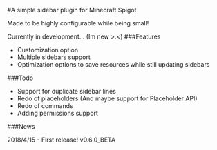 #A simple sidebar plugin for Minecraft Spigot

Made to be highly configurable while being small!

Currently in development... (Im new >.<)
###Features

- Customization option
- Multiple sidebars support
- Optimization options to save resources while still updating sidebars

###Todo

- Support for duplicate sidebar lines
- Redo of placeholders (And maybe support for Placeholder API)
- Redo of commands
- Adding permissions support

###News

2018/4/15 - First release! v0.6.0_BETA
